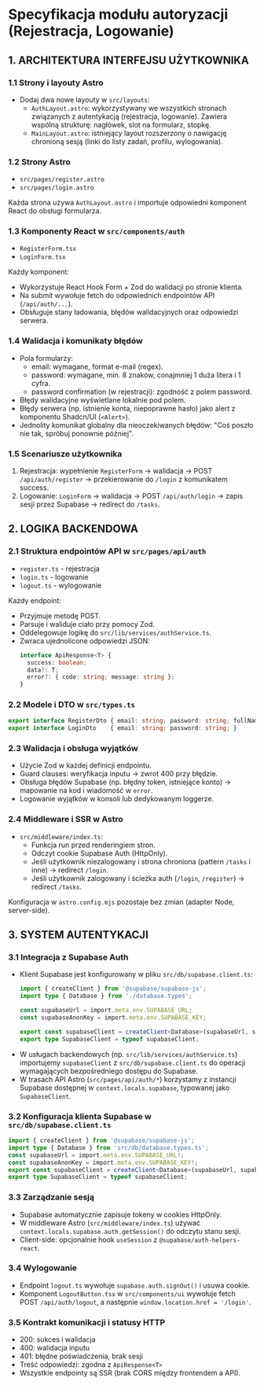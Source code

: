 # Specyfikacja modułu autoryzacji (Rejestracja, Logowanie)

## 1. ARCHITEKTURA INTERFEJSU UŻYTKOWNIKA

### 1.1 Strony i layouty Astro
- Dodaj dwa nowe layouty w `src/layouts`:
  - `AuthLayout.astro`: wykorzystywany we wszystkich stronach związanych z autentykacją (rejestracja, logowanie). Zawiera wspólną strukturę: nagłówek, slot na formularz, stopkę.
  - `MainLayout.astro`: istniejący layout rozszerzony o nawigację chronioną sesją (linki do listy zadań, profilu, wylogowania).

### 1.2 Strony Astro
- `src/pages/register.astro`  
- `src/pages/login.astro`  

Każda strona używa `AuthLayout.astro` i importuje odpowiedni komponent React do obsługi formularza.

### 1.3 Komponenty React w `src/components/auth`
- `RegisterForm.tsx`  
- `LoginForm.tsx`  

Każdy komponent:
- Wykorzystuje React Hook Form + Zod do walidacji po stronie klienta.
- Na submit wywołuje fetch do odpowiednich endpointów API (`/api/auth/...`).
- Obsługuje stany ładowania, błędów walidacyjnych oraz odpowiedzi serwera.

### 1.4 Walidacja i komunikaty błędów
- Pola formularzy:
  - email: wymagane, format e-mail (regex).
  - password: wymagane, min. 8 znaków, conajmniej 1 duża litera i 1 cyfra.
  - password confirmation (w rejestracji): zgodność z polem password.
- Błędy walidacyjne wyświetlane lokalnie pod polem.
- Błędy serwera (np. istnienie konta, niepoprawne hasło) jako alert z komponentu Shadcn/UI (`<Alert>`).
- Jednolity komunikat globalny dla nieoczekiwanych błędów: "Coś poszło nie tak, spróbuj ponownie później".

### 1.5 Scenariusze użytkownika
1. Rejestracja: wypełnienie `RegisterForm` → walidacja → POST `/api/auth/register` → przekierowanie do `/login` z komunikatem success.
2. Logowanie: `LoginForm` → walidacja → POST `/api/auth/login` → zapis sesji przez Supabase → redirect do `/tasks`.

## 2. LOGIKA BACKENDOWA

### 2.1 Struktura endpointów API w `src/pages/api/auth`
- `register.ts`      - rejestracja
- `login.ts`         - logowanie
- `logout.ts`        - wylogowanie

Każdy endpoint:
- Przyjmuje metodę POST.
- Parsuje i waliduje ciało przy pomocy Zod.
- Oddelegowuje logikę do `src/lib/services/authService.ts`.
- Zwraca ujednolicone odpowiedzi JSON:
  ```ts
  interface ApiResponse<T> {
    success: boolean;
    data?: T;
    error?: { code: string; message: string };
  }
  ```

### 2.2 Modele i DTO w `src/types.ts`
```ts
export interface RegisterDto { email: string; password: string; fullName?: string; }
export interface LoginDto    { email: string; password: string; }
```

### 2.3 Walidacja i obsługa wyjątków
- Użycie Zod w każdej definicji endpointu.
- Guard clauses: weryfikacja inputu → zwrot 400 przy błędzie.
- Obsługa błędów Supabase (np. błędny token, istniejące konto) → mapowanie na kod i wiadomość w `error`.
- Logowanie wyjątków w konsoli lub dedykowanym loggerze.

### 2.4 Middleware i SSR w Astro
- `src/middleware/index.ts`:
  - Funkcja run przed renderingiem stron.
  - Odczyt cookie Supabase Auth (HttpOnly).
  - Jeśli użytkownik niezalogowany i strona chroniona (pattern `/tasks` i inne) → redirect `/login`.
  - Jeśli użytkownik zalogowany i ścieżka auth (`/login`, `/register`) → redirect `/tasks`.

Konfiguracja w `astro.config.mjs` pozostaje bez zmian (adapter Node, server-side).  

## 3. SYSTEM AUTENTYKACJI

### 3.1 Integracja z Supabase Auth
- Klient Supabase jest konfigurowany w pliku `src/db/supabase.client.ts`:
  ```ts
  import { createClient } from '@supabase/supabase-js';
  import type { Database } from './database.types';
  
  const supabaseUrl = import.meta.env.SUPABASE_URL;
  const supabaseAnonKey = import.meta.env.SUPABASE_KEY;
  
  export const supabaseClient = createClient<Database>(supabaseUrl, supabaseAnonKey);
  export type SupabaseClient = typeof supabaseClient;
  ```
- W usługach backendowych (np. `src/lib/services/authService.ts`) importujemy `supabaseClient` z `src/db/supabase.client.ts` do operacji wymagających bezpośredniego dostępu do Supabase.
- W trasach API Astro (`src/pages/api/auth/*`) korzystamy z instancji Supabase dostępnej w `context.locals.supabase`, typowanej jako `SupabaseClient`.

### 3.2 Konfiguracja klienta Supabase w `src/db/supabase.client.ts`
```ts
import { createClient } from '@supabase/supabase-js';
import type { Database } from 'src/db/database.types.ts';
const supabaseUrl = import.meta.env.SUPABASE_URL!;
const supabaseAnonKey = import.meta.env.SUPABASE_KEY!;
export const supabaseClient = createClient<Database>(supabaseUrl, supabaseAnonKey);
export type SupabaseClient = typeof supabaseClient;
```

### 3.3 Zarządzanie sesją
- Supabase automatycznie zapisuje tokeny w cookies HttpOnly.
- W middleware Astro (`src/middleware/index.ts`) używać `context.locals.supabase.auth.getSession()` do odczytu stanu sesji.
- Client-side: opcjonalnie hook `useSession` z `@supabase/auth-helpers-react`.

### 3.4 Wylogowanie
- Endpoint `logout.ts` wywołuje `supabase.auth.signOut()` i usuwa cookie.
- Komponent `LogoutButton.tsx` w `src/components/ui` wywołuje fetch POST `/api/auth/logout`, a następnie `window.location.href = '/login'`.

### 3.5 Kontrakt komunikacji i statusy HTTP
- 200: sukces i walidacja
- 400: walidacja inputu
- 401: błędne poświadczenia, brak sesji
- Treść odpowiedzi: zgodna z `ApiResponse<T>`
- Wszystkie endpointy są SSR (brak CORS między frontendem a API).